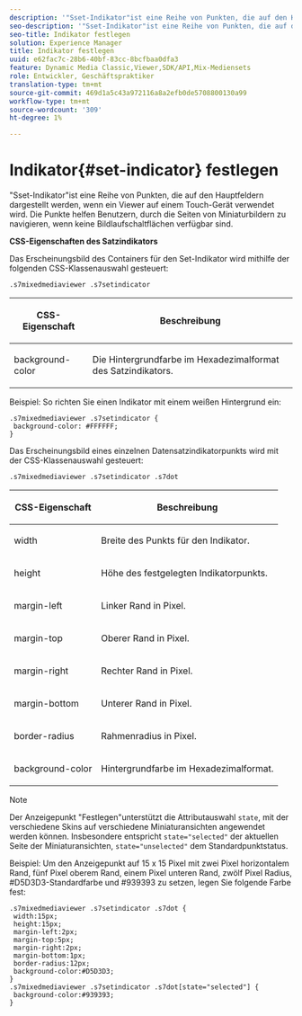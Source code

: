 ```yaml
---
description: '"Sset-Indikator"ist eine Reihe von Punkten, die auf den Hauptfeldern dargestellt werden, wenn ein Viewer auf einem Touch-Gerät verwendet wird. Die Punkte helfen Benutzern, durch die Seiten von Miniaturbildern zu navigieren, wenn keine Bildlaufschaltflächen verfügbar sind.'
seo-description: '"Sset-Indikator"ist eine Reihe von Punkten, die auf den Hauptfeldern dargestellt werden, wenn ein Viewer auf einem Touch-Gerät verwendet wird. Die Punkte helfen Benutzern, durch die Seiten von Miniaturbildern zu navigieren, wenn keine Bildlaufschaltflächen verfügbar sind.'
seo-title: Indikator festlegen
solution: Experience Manager
title: Indikator festlegen
uuid: e62fac7c-28b6-40bf-83cc-8bcfbaa0dfa3
feature: Dynamic Media Classic,Viewer,SDK/API,Mix-Mediensets
role: Entwickler, Geschäftspraktiker
translation-type: tm+mt
source-git-commit: 469d1a5c43a972116a8a2efb0de5708800130a99
workflow-type: tm+mt
source-wordcount: '309'
ht-degree: 1%

---
```



# Indikator{#set-indicator} festlegen

&quot;Sset-Indikator&quot;ist eine Reihe von Punkten, die auf den Hauptfeldern dargestellt werden, wenn ein Viewer auf einem Touch-Gerät verwendet wird. Die Punkte helfen Benutzern, durch die Seiten von Miniaturbildern zu navigieren, wenn keine Bildlaufschaltflächen verfügbar sind.

<!--<a id="section_061E550C1C1D4DB2BD663A898895B38C"></a>-->

**CSS-Eigenschaften des Satzindikators**

Das Erscheinungsbild des Containers für den Set-Indikator wird mithilfe der folgenden CSS-Klassenauswahl gesteuert:

```
.s7mixedmediaviewer .s7setindicator
```

<table id="table_94EE3F5BBE4547C0B4943471CEE7EDE4"> 
 <thead> 
  <tr> 
   <th colname="col1" class="entry"> <p> CSS-Eigenschaft </p> </th> 
   <th colname="col2" class="entry"> <p>Beschreibung </p> </th> 
  </tr> 
 </thead>
 <tbody> 
  <tr> 
   <td colname="col1"> <p> <span class="codeph"> background-color  </span> </p> </td> 
   <td colname="col2"> <p>Die Hintergrundfarbe im Hexadezimalformat des Satzindikators. </p> </td> 
  </tr> 
 </tbody> 
</table>

Beispiel: So richten Sie einen Indikator mit einem weißen Hintergrund ein:

```
.s7mixedmediaviewer .s7setindicator { 
 background-color: #FFFFFF; 
}
```

Das Erscheinungsbild eines einzelnen Datensatzindikatorpunkts wird mit der CSS-Klassenauswahl gesteuert:

`.s7mixedmediaviewer .s7setindicator .s7dot`

<table id="table_09B6E232FB94417392D101A7A653BE54"> 
 <thead> 
  <tr> 
   <th colname="col1" class="entry"> <p> CSS-Eigenschaft </p> </th> 
   <th colname="col2" class="entry"> <p>Beschreibung </p> </th> 
  </tr> 
 </thead>
 <tbody> 
  <tr> 
   <td colname="col1"> <p> <span class="codeph"> width </span> </p> </td> 
   <td colname="col2"> <p>Breite des Punkts für den Indikator. </p> </td> 
  </tr> 
  <tr> 
   <td colname="col1"> <p> <span class="codeph"> height </span> </p> </td> 
   <td colname="col2"> <p>Höhe des festgelegten Indikatorpunkts. </p> </td> 
  </tr> 
  <tr> 
   <td colname="col1"> <p> <span class="codeph"> margin-left  </span> </p> </td> 
   <td colname="col2"> <p>Linker Rand in Pixel. </p> </td> 
  </tr> 
  <tr> 
   <td colname="col1"> <p> <span class="codeph"> margin-top  </span> </p> </td> 
   <td colname="col2"> <p>Oberer Rand in Pixel. </p> </td> 
  </tr> 
  <tr> 
   <td colname="col1"> <p> <span class="codeph"> margin-right  </span> </p> </td> 
   <td colname="col2"> <p>Rechter Rand in Pixel. </p> </td> 
  </tr> 
  <tr> 
   <td colname="col1"> <p> <span class="codeph"> margin-bottom  </span> </p> </td> 
   <td colname="col2"> <p>Unterer Rand in Pixel. </p> </td> 
  </tr> 
  <tr> 
   <td colname="col1"> <p> <span class="codeph"> border-radius  </span> </p> </td> 
   <td colname="col2"> <p>Rahmenradius in Pixel. </p> </td> 
  </tr> 
  <tr> 
   <td colname="col1"> <p> <span class="codeph"> background-color  </span> </p> </td> 
   <td colname="col2"> <p>Hintergrundfarbe im Hexadezimalformat. </p> </td> 
  </tr> 
 </tbody> 
</table>

>[!NOTE]
>
>Der Anzeigepunkt &quot;Festlegen&quot;unterstützt die Attributauswahl `state`, mit der verschiedene Skins auf verschiedene Miniaturansichten angewendet werden können. Insbesondere entspricht `state="selected"` der aktuellen Seite der Miniaturansichten, `state="unselected"` dem Standardpunktstatus.

Beispiel: Um den Anzeigepunkt auf 15 x 15 Pixel mit zwei Pixel horizontalem Rand, fünf Pixel oberem Rand, einem Pixel unteren Rand, zwölf Pixel Radius, #D5D3D3-Standardfarbe und #939393 zu setzen, legen Sie folgende Farbe fest:

```
.s7mixedmediaviewer .s7setindicator .s7dot { 
 width:15px; 
 height:15px; 
 margin-left:2px; 
 margin-top:5px; 
 margin-right:2px; 
 margin-bottom:1px; 
 border-radius:12px; 
 background-color:#D5D3D3;  
} 
.s7mixedmediaviewer .s7setindicator .s7dot[state="selected"] { 
 background-color:#939393;  
}
```

